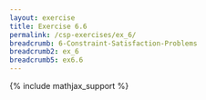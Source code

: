 ```yaml
---
layout: exercise
title: Exercise 6.6
permalink: /csp-exercises/ex_6/
breadcrumb: 6-Constraint-Satisfaction-Problems
breadcrumb2: ex_6
breadcrumb5: ex6.6
---
```


{% include mathjax_support %}

